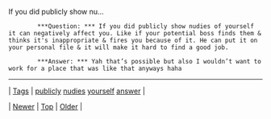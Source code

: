 <!--
title: If you did publicly show nudies of yourself it can negatively affect you. Like if your potential boss finds them &amp; thinks it&apos;s inappropriate &amp; fires you because of it. He can put it on your personal file &amp; it will make it hard to find a good job.
date: 2020-06-28T15:27:00.288Z
tags: publicly, nudies, yourself, answer
-->


If you did publicly show nu...


            ***Question: *** If you did publicly show nudies of yourself it can negatively affect you. Like if your potential boss finds them & thinks it's inappropriate & fires you because of it. He can put it on your personal file & it will make it hard to find a good job.

            ***Answer: *** Yah that’s possible but also I wouldn’t want to work for a place that was like that anyways haha
            

<!--BOTTOM-POST-NAVIGATION-->
---

| [Tags](tags.md) | [publicly](tag-publicly.md) [nudies](tag-nudies.md) [yourself](tag-yourself.md) [answer](tag-answer.md) |

| [Newer](85800438874.md) | [Top](index.md) | [Older](85829924898.md) |